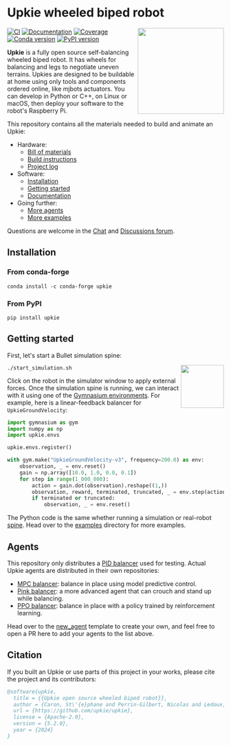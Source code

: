 # Upkie wheeled biped robot

<img src="https://github.com/upkie/upkie/assets/1189580/2fc5ee4a-81b0-425c-83df-558c7147cc59" align="right" width="200" />

[![CI](https://img.shields.io/github/actions/workflow/status/upkie/upkie/ci.yml?branch=main)](https://github.com/upkie/upkie/actions/workflows/ci.yml)
[![Documentation](https://img.shields.io/github/actions/workflow/status/upkie/upkie/docs.yml?branch=main&label=docs)](https://upkie.github.io/upkie/)
[![Coverage](https://coveralls.io/repos/github/upkie/upkie/badge.svg?branch=main)](https://coveralls.io/github/upkie/upkie?branch=main)
[![Conda version](https://img.shields.io/conda/vn/conda-forge/upkie.svg)](https://anaconda.org/conda-forge/upkie)
[![PyPI version](https://img.shields.io/pypi/v/upkie)](https://pypi.org/project/upkie/)

**Upkie** is a fully open source self-balancing wheeled biped robot. It has wheels for balancing and legs to negotiate uneven terrains. Upkies are designed to be buildable at home using only tools and components ordered online, like mjbots actuators. You can develop in Python or C++, on Linux or macOS, then deploy your software to the robot's Raspberry Pi.

This repository contains all the materials needed to build and animate an Upkie:

- Hardware:
    - [Bill of materials](https://github.com/upkie/upkie/wiki/Bill-of-materials)
    - [Build instructions](https://github.com/upkie/upkie/wiki)
    - [Project log](https://hackaday.io/project/185729-upkie-wheeled-biped-robots)
- Software:
    - [Installation](https://github.com/upkie/upkie#installation)
    - [Getting started](https://github.com/upkie/upkie#getting-started)
    - [Documentation](https://upkie.github.io/upkie/)
- Going further:
    - [More agents](https://github.com/upkie/upkie#agents)
    - [More examples](https://github.com/upkie/upkie/tree/main/examples)

Questions are welcome in the [Chat](https://app.element.io/#/room/#upkie:matrix.org) and [Discussions forum](https://github.com/upkie/upkie/discussions).

## Installation

### From conda-forge

```console
conda install -c conda-forge upkie
```

### From PyPI

```console
pip install upkie
```

## Getting started

First, let's start a Bullet simulation spine:

<img src="https://user-images.githubusercontent.com/1189580/170496331-e1293dd3-b50c-40ee-9c2e-f75f3096ebd8.png" height="100" align="right" />

```console
./start_simulation.sh
```

Click on the robot in the simulator window to apply external forces. Once the simulation spine is running, we can interact with it using one of the [Gymnasium environments](https://upkie.github.io/upkie/environments.html). For example, here is a linear-feedback balancer for ``UpkieGroundVelocity``:

```python
import gymnasium as gym
import numpy as np
import upkie.envs

upkie.envs.register()

with gym.make("UpkieGroundVelocity-v3", frequency=200.0) as env:
    observation, _ = env.reset()
    gain = np.array([10.0, 1.0, 0.0, 0.1])
    for step in range(1_000_000):
        action = gain.dot(observation).reshape((1,))
        observation, reward, terminated, truncated, _ = env.step(action)
        if terminated or truncated:
            observation, _ = env.reset()
```

The Python code is the same whether running a simulation or real-robot [spine](https://upkie.github.io/upkie/spines.html). Head over to the [examples](https://github.com/upkie/upkie/tree/main/examples) directory for more examples.

## Agents

This repository only distributes a [PID balancer](https://github.com/upkie/upkie/tree/main/pid_balancer) used for testing. Actual Upkie agents are distributed in their own repositories:

- [MPC balancer](https://github.com/upkie/mpc_balancer): balance in place using model predictive control.
- [Pink balancer](https://github.com/upkie/pink_balancer): a more advanced agent that can crouch and stand up while balancing.
- [PPO balancer](https://github.com/upkie/ppo_balancer): balance in place with a policy trained by reinforcement learning.

Head over to the [new\_agent](https://github.com/upkie/new_agent) template to create your own, and feel free to open a PR here to add your agents to the list above.

## Citation

If you built an Upkie or use parts of this project in your works, please cite the project and its contributors:

```bibtex
@software{upkie,
  title = {{Upkie open source wheeled biped robot}},
  author = {Caron, St\'{e}phane and Perrin-Gilbert, Nicolas and Ledoux, Viviane and G\"{o}kbakan, \"{Umit} Bora and Raverdy, Pierre-Guillaume and Raffin, Antonin and Tordjman--Levavasseur, Valentin},
  url = {https://github.com/upkie/upkie},
  license = {Apache-2.0},
  version = {5.2.0},
  year = {2024}
}
```
